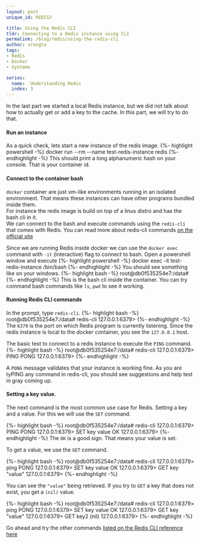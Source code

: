 ```yaml
---
layout: post
unique_id: REDIS3

title: Using the Redis CLI
tldr: Connecting to a Redis instance using CLI
permalink: /blog/redis/using-the-redis-cli
author: srungta
tags: 
- Redis
- Docker
- Systems

series: 
  name:  Understanding Redis
  index: 3
---
```


In the last part we started a local Redis instance, but we did not talk about how to actually get or add a key to the cache.
In this part, we will try to do that.

#### Run an instance 
As a quick check, lets start a new instance of the redis image.
{%- highlight powershell -%}
docker run --rm --name test-redis-instance redis
{%- endhighlight -%}
This should print a long alphanumeric hash on your console. That is your container id.

#### Connect to the container bash
`docker` container are just vm-like environments running in an isolated environment. That means these instances can have other programs bundled inside them.  
For instance the redis image is build on top of a linus distro and has the bash cli in it.  
We can connect to the bash and execute commands using the `redis-cli` that comes with Redis.
You can read more about redis-cli commands [on the official site](https://redis.io/topics/rediscli) 

Since we are running Redis inside docker we can use the `docker exec` command with `-it` (interactive) flag to connect to bash.
Open a powershell window and execute 
{%- highlight powershell -%}
docker exec -it test-redis-instance /bin/bash
{%- endhighlight -%}
You should see something like on your windows.
{%- highlight bash -%}
root@db0f535254e7:/data#
{%- endhighlight -%}
This is the bash cli inside the container.
You can try command bash commands like `ls`, `pwd` to see it working.


#### Running Redis CLI commands
In the prompt, type `redis-cli`.
{%- highlight bash -%}
root@db0f535254e7:/data# redis-cli
127.0.0.1:6379>
{%- endhighlight -%}
The `6379` is the port on which Redis program is currently listening. Since the redis instance is local to the docker container, you see the `127.0.0.1` host.

The basic test to connect to a redis instance to execute the `PING` command.
{%- highlight bash -%}
root@db0f535254e7:/data# redis-cli
127.0.0.1:6379> PING
PONG
127.0.0.1:6379> 
{%- endhighlight -%}

A `PONG` message validates that your instance is working fine.
As you are tyPING any command in redis-cli, you should see suggestions and help test in gray coming up.


#### Setting a key value.
The next command is the most common use case for Redis. Setting a key and a value.
For this we will use the `SET` command.

{%- highlight bash -%}
root@db0f535254e7:/data# redis-cli
127.0.0.1:6379> PING
PONG
127.0.0.1:6379> SET key value
OK
127.0.0.1:6379> 
{%- endhighlight -%}
The `OK` is a good sign. That means your value is set.

To get a value, we use the `GET` command.


{%- highlight bash -%}
root@db0f535254e7:/data# redis-cli
127.0.0.1:6379> ping
PONG
127.0.0.1:6379> SET key value
OK
127.0.0.1:6379> GET key
"value"
127.0.0.1:6379> 
{%- endhighlight -%}

You can see the `"value"` being retrieved.
If you try to `GET` a key that does not exist, you get a `(nil)` value.

{%- highlight bash -%}
root@db0f535254e7:/data# redis-cli
127.0.0.1:6379> ping
PONG
127.0.0.1:6379> SET key value
OK
127.0.0.1:6379> GET key
"value"
127.0.0.1:6379> GET key2
(nil)
127.0.0.1:6379>
{%- endhighlight -%}

Go ahead and try the other commands [listed on the Redis CLI reference here](https://redis.io/commands)
